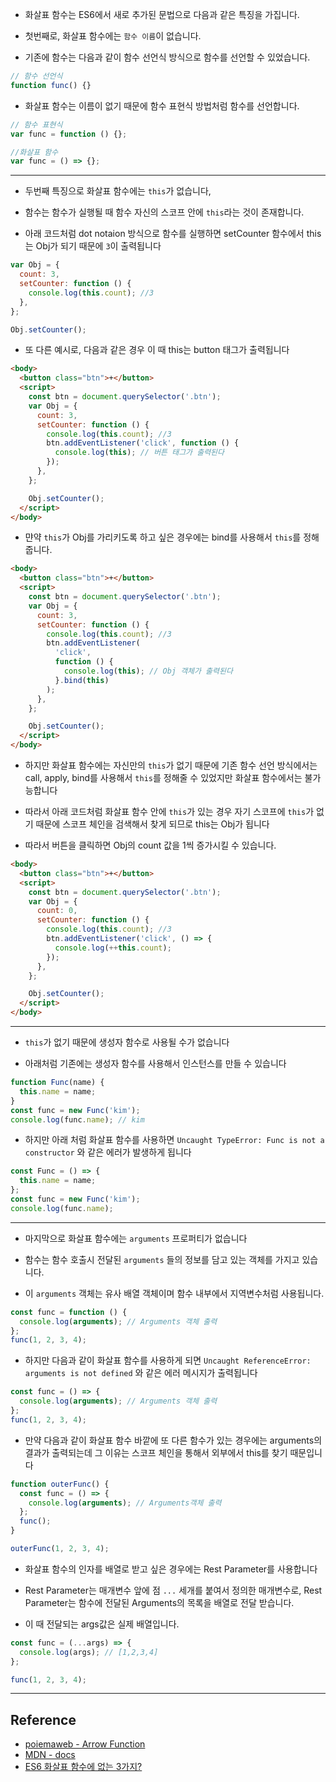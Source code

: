 - 화살표 함수는 ES6에서 새로 추가된 문법으로 다음과 같은 특징을 가집니다.

- 첫번째로, 화살표 함수에는 `함수 이름`이 없습니다.

- 기존에 함수는 다음과 같이 함수 선언식 방식으로 함수를 선언할 수 있었습니다.

```jsx
// 함수 선언식
function func() {}
```

- 화살표 함수는 이름이 없기 때문에 함수 표현식 방법처럼 함수를 선언합니다.

```jsx
// 함수 표현식
var func = function () {};

//화살표 함수
var func = () => {};
```

---

- 두번째 특징으로 화살표 함수에는 `this`가 없습니다,

- 함수는 함수가 실행될 때 함수 자신의 스코프 안에 `this`라는 것이 존재합니다.

- 아래 코드처럼 dot notaion 방식으로 함수를 실행하면 setCounter 함수에서 this는 Obj가 되기 때문에 `3`이 출력됩니다

```jsx
var Obj = {
  count: 3,
  setCounter: function () {
    console.log(this.count); //3
  },
};

Obj.setCounter();
```

- 또 다른 예시로, 다음과 같은 경우 이 때 this는 button 태그가 출력됩니다

```html
<body>
  <button class="btn">+</button>
  <script>
    const btn = document.querySelector('.btn');
    var Obj = {
      count: 3,
      setCounter: function () {
        console.log(this.count); //3
        btn.addEventListener('click', function () {
          console.log(this); // 버튼 태그가 출력된다
        });
      },
    };

    Obj.setCounter();
  </script>
</body>
```

- 먄약 `this`가 Obj를 가리키도록 하고 싶은 경우에는 bind를 사용해서 `this`를 정해줍니다.

```html
<body>
  <button class="btn">+</button>
  <script>
    const btn = document.querySelector('.btn');
    var Obj = {
      count: 3,
      setCounter: function () {
        console.log(this.count); //3
        btn.addEventListener(
          'click',
          function () {
            console.log(this); // Obj 객체가 출력된다
          }.bind(this)
        );
      },
    };

    Obj.setCounter();
  </script>
</body>
```

- 하지만 화살표 함수에는 자신만의 `this`가 없기 때문에 기존 함수 선언 방식에서는 call, apply, bind를 사용해서 `this`를 정해줄 수 있었지만 화살표 함수에서는 불가능합니다

- 따라서 아래 코드처럼 화살표 함수 안에 `this`가 있는 경우 자기 스코프에 `this`가 없기 때문에 스코프 체인을 검색해서 찾게 되므로 this는 Obj가 됩니다

- 따라서 버튼을 클릭하면 Obj의 count 값을 1씩 증가시킬 수 있습니다.

```html
<body>
  <button class="btn">+</button>
  <script>
    const btn = document.querySelector('.btn');
    var Obj = {
      count: 0,
      setCounter: function () {
        console.log(this.count); //3
        btn.addEventListener('click', () => {
          console.log(++this.count);
        });
      },
    };

    Obj.setCounter();
  </script>
</body>
```

---

- `this`가 없기 때문에 생성자 함수로 사용될 수가 없습니다

- 아래처럼 기존에는 생성자 함수를 사용해서 인스턴스를 만들 수 있습니다

```javascript
function Func(name) {
  this.name = name;
}
const func = new Func('kim');
console.log(func.name); // kim
```

- 하지만 아래 처럼 화살표 함수를 사용하면 `Uncaught TypeError: Func is not a constructor` 와 같은 에러가 발생하게 됩니다

```javascript
const Func = () => {
  this.name = name;
};
const func = new Func('kim');
console.log(func.name);
```

---

- 마지막으로 화살표 함수에는 `arguments` 프로퍼티가 없습니다

- 함수는 함수 호출시 전달된 `arguments` 들의 정보를 담고 있는 객체를 가지고 있습니다.

- 이 `arguments` 객체는 유사 배열 객체이며 함수 내부에서 지역변수처럼 사용됩니다.

```javascript
const func = function () {
  console.log(arguments); // Arguments 객체 출력
};
func(1, 2, 3, 4);
```

- 하지만 다음과 같이 화살표 함수를 사용하게 되면 `Uncaught ReferenceError: arguments is not defined` 와 같은 에러 메시지가 출력됩니다

```javascript
const func = () => {
  console.log(arguments); // Arguments 객체 출력
};
func(1, 2, 3, 4);
```

- 만약 다음과 같이 화살표 함수 바깥에 또 다른 함수가 있는 경우에는 arguments의 결과가 출력되는데 그 이유는 스코프 체인을 통해서 외부에서 this를 찾기 때문입니다

```javascript
function outerFunc() {
  const func = () => {
    console.log(arguments); // Arguments객체 출력
  };
  func();
}

outerFunc(1, 2, 3, 4);
```

- 화살표 함수의 인자를 배열로 받고 싶은 경우에는 Rest Parameter를 사용합니다

- Rest Parameter는 매개변수 앞에 점 `...` 세개를 붙여서 정의한 매개변수로, Rest Parameter는 함수에 전달된 Arguments의 목록을 배열로 전달 받습니다.

- 이 때 전달되는 args값은 실제 배열입니다.

```javascript
const func = (...args) => {
  console.log(args); // [1,2,3,4]
};

func(1, 2, 3, 4);
```

---

## Reference

- [poiemaweb - Arrow Function](https://poiemaweb.com/es6-arrow-function)
- [MDN - docs](https://developer.mozilla.org/ko/docs/Web/JavaScript/Reference/Functions/%EC%95%A0%EB%A1%9C%EC%9A%B0_%ED%8E%91%EC%85%98)
- [ES6 화살표 함수에 없는 3가지?](https://www.youtube.com/watch?v=4zjKltnIBug)
